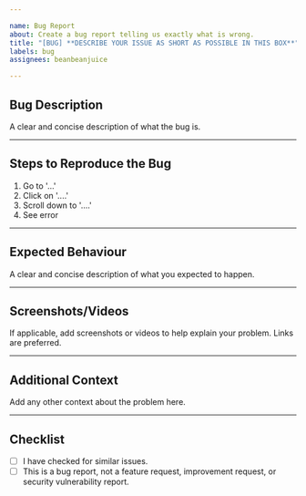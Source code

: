 ```yaml
---

name: Bug Report
about: Create a bug report telling us exactly what is wrong.
title: "[BUG] **DESCRIBE YOUR ISSUE AS SHORT AS POSSIBLE IN THIS BOX**"
labels: bug
assignees: beanbeanjuice

---
```


## Bug Description
A clear and concise description of what the bug is.

---

## Steps to Reproduce the Bug
1. Go to '...'
1. Click on '....'
1. Scroll down to '....'
1. See error

---

## Expected Behaviour
A clear and concise description of what you expected to happen.

---

## Screenshots/Videos
If applicable, add screenshots or videos to help explain your problem. Links are preferred.

---

## Additional Context

Add any other context about the problem here.

---

## Checklist

- [ ] I have checked for similar issues.
- [ ] This is a bug report, not a feature request, improvement request, or security vulnerability report.
